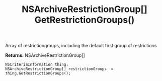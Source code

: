 ﻿---
uid: crmscript_ref_NSCriteriaInformation_GetRestrictionGroups
title: NSArchiveRestrictionGroup[] GetRestrictionGroups()
intellisense: NSCriteriaInformation.GetRestrictionGroups
keywords: NSCriteriaInformation, GetRestrictionGroups
so.topic: reference
---

Array of restrictiongroups, including the default first group of restrictions

**Returns:** NSArchiveRestrictionGroup[]


```crmscript
NSCriteriaInformation thing;
NSArchiveRestrictionGroup[] restrictionGroups  = thing.GetRestrictionGroups();
```


